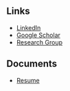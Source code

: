 ## Links

* [LinkedIn](https://www.linkedin.com/in/nickhetherington/)
* [Google Scholar](https://scholar.google.com/citations?user=-r7u6uUAAAAJ&hl=en)
* [Research Group](http://caris.mech.ubc.ca)

## Documents
* [Resume](Resume_NickHetherington.pdf)
